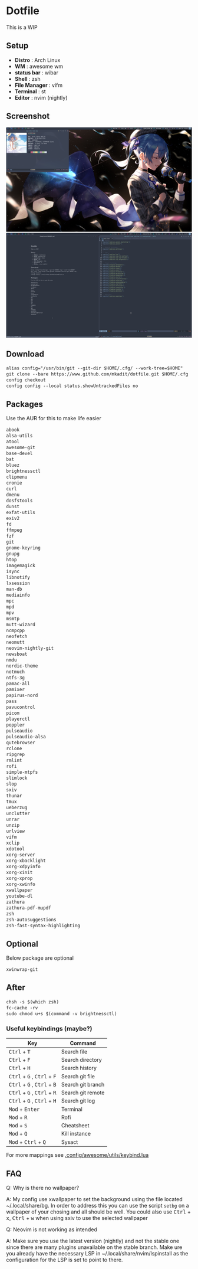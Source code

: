 # Dotfile
This is a WIP

## Setup
* **Distro**       : Arch Linux
* **WM**           : awesome wm
* **status bar**   : wibar
* **Shell**        : zsh
* **File Manager** : vifm
* **Terminal**     : st
* **Editor**       : nvim (nightly)

## Screenshot
![Screenshot](./assets/normal.png)
![Screenshot2](./assets/nvim_zathura.png)

## Download
```
alias config="/usr/bin/git --git-dir $HOME/.cfg/ --work-tree=$HOME"  
git clone --bare https://www.github.com/mkadit/dotfile.git $HOME/.cfg  
config checkout  
config config --local status.showUntrackedFiles no
```

## Packages
Use the AUR for this to make life easier

```
abook
alsa-utils
atool
awesome-git
base-devel
bat
bluez
brightnessctl
clipmenu
cronie
curl
dmenu
dosfstools
dunst
exfat-utils
exiv2
fd
ffmpeg
fzf
git
gnome-keyring
gnupg
htop
imagemagick
isync
libnotify
lxsession
man-db
mediainfo
mpc
mpd
mpv
msmtp
mutt-wizard
ncmpcpp
neofetch
neomutt
neovim-nightly-git
newsboat
nmdu
nordic-theme
notmuch
ntfs-3g
pamac-all
pamixer
papirus-nord
pass
pavucontrol
picom
playerctl
poppler
pulseaudio
pulseaudio-alsa
qutebrowser
rclone
ripgrep
rmlint
rofi
simple-mtpfs
slimlock
slop
sxiv
thunar
tmux
ueberzug
unclutter
unrar
unzip
urlview
vifm
xclip
xdotool
xorg-server
xorg-xbacklight
xorg-xdpyinfo
xorg-xinit
xorg-xprop
xorg-xwinfo
xwallpaper
youtube-dl
zathura
zathura-pdf-mupdf
zsh
zsh-autosuggestions
zsh-fast-syntax-highlighting
```
## Optional
Below package are optional
```
xwinwrap-git
```
## After
```
chsh -s $(which zsh)
fc-cache -rv
sudo chmod u+s $(command -v brightnessctl)
```

### Useful keybindings (maybe?)

| Key                                                             | Command           |
|-----------------------------------------------------------------|-------------------|
| <kbd>Ctrl</kbd> + <kbd>T</kbd>                                  | Search file       |
| <kbd>Ctrl</kbd> + <kbd>F</kbd>                                  | Search directory  |
| <kbd>Ctrl</kbd> + <kbd>H</kbd>                                  | Search history    |
| <kbd>Ctrl</kbd> + <kbd>G</kbd> , <kbd>Ctrl</kbd> + <kbd>F</kbd> | Search git file   |
| <kbd>Ctrl</kbd> + <kbd>G</kbd> , <kbd>Ctrl</kbd> + <kbd>B</kbd> | Search git branch |
| <kbd>Ctrl</kbd> + <kbd>G</kbd> , <kbd>Ctrl</kbd> + <kbd>R</kbd> | Search git remote |
| <kbd>Ctrl</kbd> + <kbd>G</kbd> , <kbd>Ctrl</kbd> + <kbd>H</kbd> | Search git log    |
| <kbd>Mod</kbd> + <kbd>Enter</kbd>                               | Terminal          |
| <kbd>Mod</kbd> + <kbd>R</kbd>                                   | Rofi              |
| <kbd>Mod</kbd> + <kbd>S</kbd>                                   | Cheatsheet        |
| <kbd>Mod</kbd> + <kbd>Q</kbd>                                   | Kill instance     |
| <kbd>Mod</kbd> + <kbd>Ctrl</kbd> + <kbd>Q</kbd>                 | Sysact            |


For more mappings see [.config/awesome/utils/keybind.lua](.config/awesome/utils/keybind.lua)

## FAQ
Q: Why is there no wallpaper?

A: My config use xwallpaper to set the background using the file located  ~/.local/share/bg. In order to address
this you can use the script `setbg` on a wallpaper of your chosing and all should be well. You could also use
<kbd>Ctrl</kbd> + <kbd>x</kbd>, <kbd>Ctrl</kbd> + <kbd>w</kbd> when using sxiv to use the selected wallpaper

Q: Neovim is not working as intended

A: Make sure you use the latest version (nightly) and not the stable one since there are many plugins unavailable on the stable branch. Make ure you already have the necessary LSP in ~/.local/share/nvim/lspinstall as the
configuration for the LSP is set to point to there.
